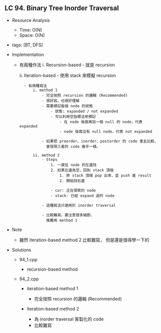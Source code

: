 ## LC 94. Binary Tree Inorder Traversal
- Resource Analysis
    - Time: O(N)
    - Space: O(N)

- tags: [BT, DFS]

- Implementation
    - 有兩種作法
        i.  Recursion-based
            - 就是 recursion

        ii. Iteration-based
            - 使用 stack 來模擬 recursion
             
            - 有兩種寫法 
                i. method 1 
                    - 完全按照 recursion 的邏輯 (Recommended)
                    - 很好寫，也很好理解
                    - 需要標記每個 node 的狀態
                        - 狀態: expanded / not expanded
                        - 可以利用空指標法來標記
                            - 在 node 後面再加一個 null 的 node，代表 expanded
                            - node 後面沒有 null node，代表 not expanded

                    - 如果把 preorder、inorder、postorder 的 code 拿去比較，
                      會發現三者的 code 幾乎一樣。

                ii. method 2 
                    - Steps
                        1. 一直往 node 的左邊找
                        2. 如果左邊為空，回到 stack 頂端
                            1. 將 stack 頂端 pop 出來，並 push 進 result
                            2. 開始找右邊
                         
                        - cur: 正在探索的 node
                        - stack: 已經 expand 過的 node 
                    
                    - 這種寫法只適用於 inorder traversal

                    - 比較難寫，要注意很多細節，
                      推薦用 method 1  

- Note
    - 雖然 iteration-based method 2 比較難寫，
      但是還是值得學一下的 

- Solutions
    - 94_1.cpp
        - recursion-based method    

    - 94_2.cpp
        - iteration-based method 1
            - 完全按照 recursion 的邏輯 (Recommended)
        
        - iteration-based method 2
            - 為 inorder traversal 客製化的 code 
            - 比較難寫